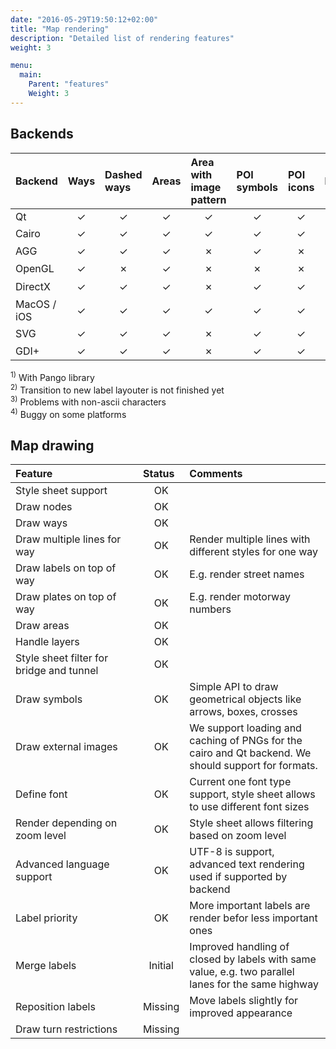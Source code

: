 ```yaml
---
date: "2016-05-29T19:50:12+02:00"
title: "Map rendering"
description: "Detailed list of rendering features"
weight: 3

menu:
  main:
    Parent: "features"
    Weight: 3
---
```


## Backends

<table class="sheet">

<thead>
<tr>
<th style="text-align: left; width: 45%" class="bottom">Backend</th>
<th style="text-align: left; width: 5%" class="vertical bottom">Ways</th>
<th style="text-align: left; width: 5%" class="vertical bottom">Dashed ways</th>
<th style="text-align: left; width: 5%" class="vertical bottom">Areas</th>
<th style="text-align: left; width: 5%" class="vertical bottom">Area with image pattern</th>
<th style="text-align: left; width: 5%" class="vertical bottom">POI symbols</th>
<th style="text-align: left; width: 5%" class="vertical bottom">POI icons</th>
<th style="text-align: left; width: 5%" class="vertical bottom">Labels</th>
<th style="text-align: left; width: 5%" class="vertical bottom">Rigth-to-left labels</th>
<th style="text-align: left; width: 5%" class="vertical bottom">Contour labels</th>
</tr>
</thead>
<tbody>

<tr>
<td style="text-align: left">Qt</td>
<td style="text-align: center" class="ok">✓</td>
<td style="text-align: center" class="ok">✓</td>
<td style="text-align: center" class="ok">✓</td>
<td style="text-align: center" class="ok">✓</td>
<td style="text-align: center" class="ok">✓</td>
<td style="text-align: center" class="ok">✓</td>
<td style="text-align: center" class="ok">✓</td>
<td style="text-align: center" class="ok">✓</td>
<td style="text-align: center" class="ok">✓</td>
</tr>

<tr>
<td style="text-align: left">Cairo</td>
<td style="text-align: center" class="ok">✓</td>
<td style="text-align: center" class="ok">✓</td>
<td style="text-align: center" class="ok">✓</td>
<td style="text-align: center" class="ok">✓</td>
<td style="text-align: center" class="ok">✓</td>
<td style="text-align: center" class="ok">✓</td>
<td style="text-align: center" class="ok">✓</td>
<td style="text-align: center" class="ok">✓<sup>1</sup></td>
<td style="text-align: center" class="ok">✓</td>
</tr>

<tr>
<td style="text-align: left">AGG</td>
<td style="text-align: center" class="ok">✓</td>
<td style="text-align: center" class="ok">✓</td>
<td style="text-align: center" class="ok">✓</td>
<td style="text-align: center" class="missing">✗</td> 
<td style="text-align: center" class="ok">✓</td>
<td style="text-align: center" class="missing">✗</td> 
<td style="text-align: center" class="ok">✓</td>
<td style="text-align: center" class="missing">✗</td> 
<td style="text-align: center" class="ok">✓</td>
</tr>

<tr>
<td style="text-align: left">OpenGL</td>
<td style="text-align: center" class="ok">✓</td>
<td style="text-align: center" class="missing">✗</td> 
<td style="text-align: center" class="ok">✓</td>
<td style="text-align: center" class="missing">✗</td> 
<td style="text-align: center" class="missing">✗</td> 
<td style="text-align: center" class="missing">✗</td> 
<td style="text-align: center" class="initial">✓<sup>4</sup></td>
<td style="text-align: center" class="missing">✗</td> 
<td style="text-align: center" class="missing">✗</td> 
</tr>

<tr>
<td style="text-align: left">DirectX</td>
<td style="text-align: center" class="ok">✓</td>
<td style="text-align: center" class="ok">✓</td>
<td style="text-align: center" class="ok">✓</td>
<td style="text-align: center" class="missing">✗</td>
<td style="text-align: center" class="ok">✓</td>
<td style="text-align: center" class="ok">✓</td> 
<td style="text-align: center" class="initial">✓<sup>3</sup></td>
<td style="text-align: center" class="missing">✗</td> 
<td style="text-align: center" class="initial">✓<sup>3</sup></td>
</tr>

<tr>
<td style="text-align: left">MacOS / iOS</td>
<td style="text-align: center" class="ok">✓</td>
<td style="text-align: center" class="ok">✓</td>
<td style="text-align: center" class="ok">✓</td>
<td style="text-align: center" class="ok">✓</td>
<td style="text-align: center" class="ok">✓</td>
<td style="text-align: center" class="ok">✓</td>
<td style="text-align: center" class="initial">✓<sup>2</sup></td>
<td style="text-align: center" class="initial">✓<sup>2</sup></td>
<td style="text-align: center" class="initial">✓<sup>2</sup></td>
</tr>

<tr>
<td style="text-align: left">SVG</td>
<td style="text-align: center" class="ok">✓</td>
<td style="text-align: center" class="ok">✓</td>
<td style="text-align: center" class="ok">✓</td>
<td style="text-align: center" class="missing">✗</td> 
<td style="text-align: center" class="ok">✓</td>
<td style="text-align: center" class="ok">✓</td>
<td style="text-align: center" class="ok">✓</td>
<td style="text-align: center" class="ok">✓<sup>1</sup></td>
<td style="text-align: center" class="ok">✓</td>
</tr>

<tr>
<td style="text-align: left">GDI+</td>
<td style="text-align: center" class="ok">✓</td>
<td style="text-align: center" class="ok">✓</td>
<td style="text-align: center" class="ok">✓</td>
<td style="text-align: center" class="missing">✗</td> 
<td style="text-align: center" class="ok">✓</td>
<td style="text-align: center" class="ok">✓</td>
<td style="text-align: center" class="ok">✓</td>
<td style="text-align: center">?</td>
<td style="text-align: center" class="ok">✓</td>
</tr>

</tbody>
</table>

<div><sup>1)</sup> With Pango library</div>
<div><sup>2)</sup> Transition to new label layouter is not finished yet</div>
<div><sup>3)</sup> Problems with non-ascii characters</div>
<div><sup>4)</sup> Buggy on some platforms</div>

## Map drawing

<table class="sheet">
<thead>
<tr>
<th style="text-align: left; width: 45%">Feature</th>
<th style="text-align: left; width: 5%">Status</th>
<th style="text-align: left; width: 50%">Comments</th>
</tr>
</thead>
<tbody>

<tr>
<td style="text-align: left">Style sheet support</td>

<td style="text-align: center" class="ok">OK</td>

<td style="text-align: left"></td>
</tr>

<tr>
<td style="text-align: left">Draw nodes</td>

<td style="text-align: center" class="ok">OK</td>

<td style="text-align: left"></td>
</tr>

<tr>
<td style="text-align: left">Draw ways</td>

<td style="text-align: center" class="ok">OK</td>

<td style="text-align: left"></td>
</tr>

<tr>
<td style="text-align: left">Draw multiple lines for way</td>

<td style="text-align: center" class="ok">OK</td>

<td style="text-align: left">Render multiple lines with different styles for one way</td>
</tr>

<tr>
<td style="text-align: left">Draw labels on top of way</td>

<td style="text-align: center" class="ok">OK</td>

<td style="text-align: left">E.g. render street names</td>
</tr>

<tr>
<td style="text-align: left">Draw plates on top of way</td>

<td style="text-align: center" class="ok">OK</td>

<td style="text-align: left">E.g. render motorway numbers</td>
</tr>

<tr>
<td style="text-align: left">Draw areas</td>

<td style="text-align: center" class="ok">OK</td>

<td style="text-align: left"></td>
</tr>

<tr>
<td style="text-align: left">Handle layers</td>

<td style="text-align: center" class="ok">OK</td>

<td style="text-align: left"></td>
</tr>

<tr>
<td style="text-align: left">Style sheet filter for bridge and tunnel</td>

<td style="text-align: center" class="ok">OK</td>

<td style="text-align: left"></td>
</tr>

<tr>
<td style="text-align: left">Draw symbols</td>

<td style="text-align: center" class="ok">OK</td>

<td style="text-align: left">Simple API to draw geometrical objects like arrows, boxes, crosses</td>
</tr>

<tr>
<td style="text-align: left">Draw external images</td>

<td style="text-align: center" class="ok">OK</td>

<td style="text-align: left">We support loading and caching of PNGs for the cairo and Qt backend. We should support for formats.</td>
</tr>

<tr>
<td style="text-align: left">Define font</td>

<td style="text-align: center" class="ok">OK</td>

<td style="text-align: left">Current one font type support, style sheet allows to use different font sizes</td>
</tr>

<tr>
<td style="text-align: left">Render depending on zoom level</td>

<td style="text-align: center" class="ok">OK</td>

<td style="text-align: left">Style sheet allows filtering based on zoom level</td>
</tr>

<tr>
<td style="text-align: left">Advanced language support</td>

<td style="text-align: center" class="ok">OK</td>

<td style="text-align: left">UTF-8 is support, advanced text rendering used if supported by backend</td>
</tr>

<tr>
<td style="text-align: left">Label priority</td>

<td style="text-align: center" class="ok">OK</td>

<td style="text-align: left">More important labels are render befor less important ones</td>
</tr>

<tr>
<td style="text-align: left">Merge labels</td>

<td style="text-align: center" class="initial">Initial</td>

<td style="text-align: left">Improved handling of closed by labels with same value, e.g. two parallel lanes for the same highway</td>
</tr>

<tr>
<td style="text-align: left">Reposition labels</td>

<td style="text-align: center" class="missing">Missing</td>

<td style="text-align: left">Move labels slightly for improved appearance</td>
</tr>

<tr>
<td style="text-align: left">Draw turn restrictions</td>

<td style="text-align: center" class="missing">Missing</td>

<td style="text-align: left"></td>
</tr>

</tbody>
</table>

